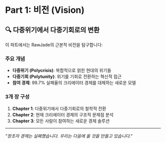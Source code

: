 ﻿# Part 1: 비전 (Vision)

## 🔍 다중위기에서 다중기회로의 변환

이 파트에서는 RawJade의 근본적 비전을 탐구합니다:

### 주요 개념

- **다중위기 (Polycrisis)**: 복합적으로 얽힌 현대의 위기들
- **다중기회 (Polytunity)**: 위기를 기회로 전환하는 혁신적 접근
- **참여 경제**: 99.7% 실패율의 크리에이터 경제를 대체하는 새로운 모델

### 3개 장 구성

1. **Chapter 1**: 다중위기에서 다중기회로의 철학적 전환
2. **Chapter 2**: 현재 크리에이터 경제의 구조적 문제점 분석  
3. **Chapter 3**: 모든 사람이 참여하는 새로운 경제 솔루션

---

*"창조자 경제는 실패했습니다. 우리는 다음에 올 것을 만들고 있습니다."*
